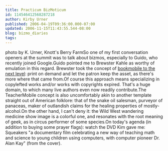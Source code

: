```yaml
---
title: Practicum BizMoticum
id: 114546412568287218
author: Kirby Urner
published: 2006-04-19T09:36:00.000-07:00
updated: 2006-11-15T11:43:55.544-08:00
blog: bizmo_diaries
tags: 
---
```


[](http://photos1.blogger.com/blogger/1134/545/1600/medicineshow.jpg)photo by K. Urner, Knott's Berry FarmSo one of my first conversation openers at the summit was to talk about bizmos, especially to Guido, who recently joined Google.Guido pointed me to Brewster Kahle as worthy of emulation in this regard.  Brewster took the concept of [bookmobile to the next level](http://www.archive.org/texts/bookmobile.php):  print on demand and let the patron keep the asset, as there's more where that came from.Of course this approach means specializing in copylefted works and/or works with copyrights expired. That's a huge domain, to which many live authors even now readily contribute.The TeacherMobile concept is also uncomfortably akin to another template straight out of American folklore: that of the snake oil salesman, purveyor of panaceas, maker of outlandish claims for the healing properties of mostly-alcohol.On the other hand, I can't deny it: the Wild West wandering medicine show image is a colorful one, and resonates with the root meaning of geek, as in circus performer of some species.On today's agenda (in addition to buying some prayer flags):  watch the DVD Kim gave me:  Squeakers "a documentary film celebrating a new way of teaching math and science to young children using computers, with computer pioneer Dr. Alan Kay" (from the cover).